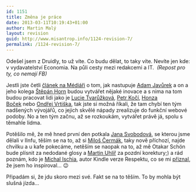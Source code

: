 ```yaml
---
id: 1151
title: Změna je práce
date: 2013-03-11T10:19:43+01:00
author: Martin Malý
layout: revision
guid: http://www.misantrop.info/1124-revision-7/
permalink: /1124-revision-7/
---
```

Odešel jsem z Druidly, to už víte. Co budu dělat, to taky víte. Nevíte jen kde: v vydavatelství Economia. Na půli cesty mezi redakcemi a IT.  _(Repost pro ty, co nemají FB)_  
<!--more-->

  
Jestli jste četli [článek na Médiáři](http://www.mediar.cz/adam-javurek-nastupuje-od-ledna-do-ihned-cz-se-stepanem-hornem-budou-editori-inovaci/) o tom, jak nastupuje <a href="https://www.facebook.com/adam.javurek?group_id=0" data-hovercard="/ajax/hovercard/user.php?id=703547562&extragetparams=%7B%22group_id%22%3A0%7D">Adam Javůrek</a> a on a jeho kolega <a href="https://www.facebook.com/stepanhorn?group_id=0" data-hovercard="/ajax/hovercard/user.php?id=1003973261&extragetparams=%7B%22group_id%22%3A0%7D">Štěpán Horn</a> budou vytvářet nějaké inovace a s nima na tom budou pracovat lidi jako je <a href="https://www.facebook.com/lucie.tvaruzkova.5?group_id=0" data-hovercard="/ajax/hovercard/user.php?id=765048310&extragetparams=%7B%22group_id%22%3A0%7D">Lucie Tvarůžková</a>, <a href="https://www.facebook.com/kocipetr?group_id=0" data-hovercard="/ajax/hovercard/user.php?id=666157577&extragetparams=%7B%22group_id%22%3A0%7D">Petr Kočí</a>, <a href="https://www.facebook.com/honzabocek?group_id=0" data-hovercard="/ajax/hovercard/user.php?id=1088435445&extragetparams=%7B%22group_id%22%3A0%7D">Honza Boček</a> nebo <a href="https://www.facebook.com/ondrej.vrtiska?group_id=0" data-hovercard="/ajax/hovercard/user.php?id=100003241865148&extragetparams=%7B%22group_id%22%3A0%7D">Ondřej Vrtiška</a>, tak jste si možná říkali, že tam chybí ten tým nadšených vývojářů, co jejich skvělé nápady zrealizuje do funkční webové podoby. No a ten tým začnu, až se rozkoukám, vytvářet právě já, spolu s těmahle lidma.

Potěšilo mě, že mě hned první den potkala <a href="https://www.facebook.com/jana.svobodova.92505?group_id=0" data-hovercard="/ajax/hovercard/user.php?id=1570609243&extragetparams=%7B%22group_id%22%3A0%7D">Jana Svobodová</a>, se kterou jsme dělali v IInfu, těším se na to, až si <a href="https://www.facebook.com/milos.cermak?group_id=0" data-hovercard="/ajax/hovercard/user.php?id=712386679&extragetparams=%7B%22group_id%22%3A0%7D">Miloš Čermák</a>, taky nově příchozí, najde chvilku a u kafe pokecáme, netěším se naopak na to, až mě Otakar Schön bude plísnit za nedodané glosy a <a href="https://www.facebook.com/martin.uhlir?group_id=0" data-hovercard="/ajax/hovercard/user.php?id=1614115215&extragetparams=%7B%22group_id%22%3A0%7D">Martin Uhlíř</a> za pozdní korektury;) a rád poznám, kdo je <a href="https://www.facebook.com/michal.ischia?group_id=0" data-hovercard="/ajax/hovercard/user.php?id=100000024772921&extragetparams=%7B%22group_id%22%3A0%7D">Michal Ischia</a>, autor Kindle verze Respektu, co se mi [přiznal](http://www.misantrop.info/radost-z-prace-ktera-k-necemu-byla/), že jsem ho inspiroval&#8230; 😉

Připadám si, že jdu skoro mezi své. Fakt se na to těším. To by mohla být slušná jízda&#8230;